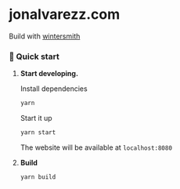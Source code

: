 # jonalvarezz.com
Build with [wintersmith](https://github.com/jnordberg/wintersmith)


### 🚀 Quick start

1.  **Start developing.**

    Install dependencies

    ```sh
    yarn
    ```
		
    Start it up

    ```sh
    yarn start
    ```
		
    The website will be available at `localhost:8080`

1.  **Build**

    ```
    yarn build
    ```
